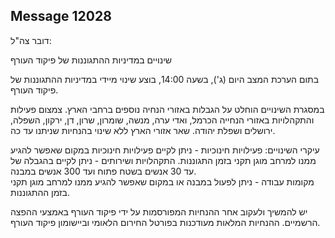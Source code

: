 ## Message 12028

דובר צה"ל:

שינויים במדיניות ההתגוננות של פיקוד העורף

בתום הערכת המצב היום (ג'), בשעה 14:00, בוצע שינוי מיידי במדיניות ההתגוננות של פיקוד העורף. 

במסגרת השינויים הוחלט על הגבלות באזורי הנחיה נוספים ברחבי הארץ. צמצום פעילות והתקהלויות באזורי הנחייה הכרמל, ואדי ערה, מנשה, שומרון, שרון, דן, ירקון, השפלה, ירושלים ושפלת יהודה. 
 שאר אזורי הארץ ללא שינוי בהנחיות שניתנו עד כה.

עיקרי השינויים:
פעילויות חינוכיות - ניתן לקיים פעילויות חינוכיות במקום שאפשר להגיע ממנו למרחב מוגן תקני בזמן התגוננות.
התקהלויות ושירותים - ניתן לקיים בהגבלה של עד 30 אנשים בשטח פתוח ועד 300 אנשים במבנה.  
מקומות עבודה - ניתן לפעול במבנה או במקום שאפשר להגיע ממנו למרחב מוגן תקני בזמן ההתגוננות.

יש להמשיך ולעקוב אחר ההנחיות המפורסמות על ידי פיקוד העורף באמצעי ההפצה הרשמיים. 
ההנחיות המלאות מעודכנות בפורטל החירום הלאומי וביישומון פיקוד העורף.

